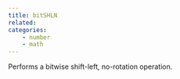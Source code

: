 ```yaml
---
title: bitSHLN
related:
categories:
    - number
    - math
---
```


Performs a bitwise shift-left, no-rotation operation.